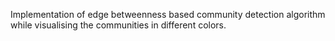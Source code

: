 Implementation of edge betweenness based community detection algorithm while visualising the communities in different colors.
